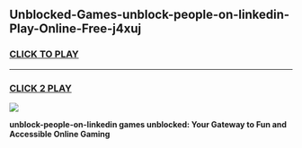 
## Unblocked-Games-unblock-people-on-linkedin-Play-Online-Free-j4xuj
<h3>
<a href="https://premium76.site?title=unblock-people-on-linkedin&ref=26A">CLICK TO PLAY</a></h3>
<hr>

<h3>
<a href="https://premium76.site?title=unblock-people-on-linkedin&ref=26A">CLICK 2 PLAY</a>
  
</h3>

<a href="https://premium76.site?title=unblock-people-on-linkedin&ref=26A"><img src="https://clearcache.store/games.png"></a>


**unblock-people-on-linkedin games unblocked: Your Gateway to Fun and Accessible Online Gaming**
